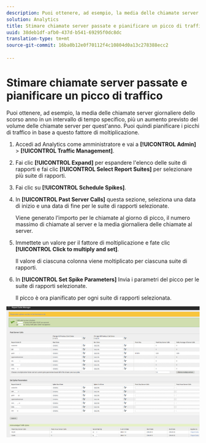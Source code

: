 ```yaml
---
description: Puoi ottenere, ad esempio, la media delle chiamate server giornaliere dello scorso anno in un intervallo di tempo specifico, più un aumento previsto del volume delle chiamate server per quest'anno. Puoi quindi pianificare i picchi di traffico in base a questo fattore di moltiplicazione.
solution: Analytics
title: Stimare chiamate server passate e pianificare un picco di traffico
uuid: 38deb1df-afb0-437d-b541-69295f0dc8dc
translation-type: tm+mt
source-git-commit: 16ba0b12e0f70112f4c10804d0a13c278388ecc2

---
```



# Stimare chiamate server passate e pianificare un picco di traffico

Puoi ottenere, ad esempio, la media delle chiamate server giornaliere dello scorso anno in un intervallo di tempo specifico, più un aumento previsto del volume delle chiamate server per quest'anno. Puoi quindi pianificare i picchi di traffico in base a questo fattore di moltiplicazione.

1. Accedi ad Analytics come amministratore e vai a **[!UICONTROL Admin]** &gt; **[!UICONTROL Traffic Management]**.

1. Fai clic **[!UICONTROL Expand]** per espandere l'elenco delle suite di rapporti e fai clic **[!UICONTROL Select Report Suites]** per selezionare più suite di rapporti.

1. Fai clic su **[!UICONTROL Schedule Spikes]**.
1. In **[!UICONTROL Past Server Calls]** questa sezione, seleziona una data di inizio e una data di fine per le suite di rapporti selezionate.

   Viene generato l’importo per le chiamate al giorno di picco, il numero massimo di chiamate al server e la media giornaliera delle chiamate al server.

1. Immettete un valore per il fattore di moltiplicazione e fate clic **[!UICONTROL Click to multiply and set]**.

   Il valore di ciascuna colonna viene moltiplicato per ciascuna suite di rapporti.

1. In **[!UICONTROL Set Spike Parameters]** Invia i parametri del picco per le suite di rapporti selezionate.

   Il picco è ora pianificato per ogni suite di rapporti selezionata.

![](assets/past_server_calls.png)

